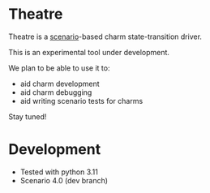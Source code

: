 Theatre
=======

Theatre is a [scenario](https://github.com/canonical/ops-scenario)-based charm state-transition driver.

This is an experimental tool under development.

We plan to be able to use it to:
- aid charm development
- aid charm debugging
- aid writing scenario tests for charms

Stay tuned!

Development
===========

- Tested with python 3.11
- Scenario 4.0 (dev branch)